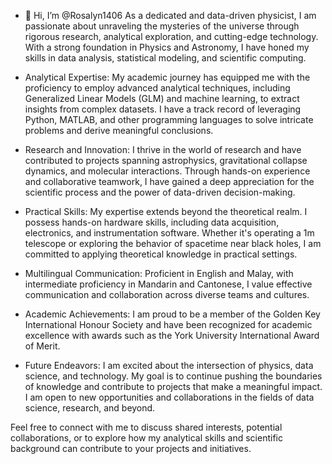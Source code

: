 - 👋 Hi, I’m @Rosalyn1406
  As a dedicated and data-driven physicist, I am passionate about unraveling the mysteries of the universe through rigorous research, analytical exploration, and cutting-edge technology. With a strong foundation in Physics and Astronomy, I have honed my skills in data analysis, statistical modeling, and scientific computing.

- Analytical Expertise: My academic journey has equipped me with the proficiency to employ advanced analytical techniques, including Generalized Linear Models (GLM) and machine learning, to extract insights from complex datasets. I have a track record of leveraging Python, MATLAB, and other programming languages to solve intricate problems and derive meaningful conclusions.

- Research and Innovation: I thrive in the world of research and have contributed to projects spanning astrophysics, gravitational collapse dynamics, and molecular interactions. Through hands-on experience and collaborative teamwork, I have gained a deep appreciation for the scientific process and the power of data-driven decision-making.

- Practical Skills: My expertise extends beyond the theoretical realm. I possess hands-on hardware skills, including data acquisition, electronics, and instrumentation software. Whether it's operating a 1m telescope or exploring the behavior of spacetime near black holes, I am committed to applying theoretical knowledge in practical settings.

- Multilingual Communication: Proficient in English and Malay, with intermediate proficiency in Mandarin and Cantonese, I value effective communication and collaboration across diverse teams and cultures.

- Academic Achievements: I am proud to be a member of the Golden Key International Honour Society and have been recognized for academic excellence with awards such as the York University International Award of Merit.

- Future Endeavors: I am excited about the intersection of physics, data science, and technology. My goal is to continue pushing the boundaries of knowledge and contribute to projects that make a meaningful impact. I am open to new opportunities and collaborations in the fields of data science, research, and beyond.

Feel free to connect with me to discuss shared interests, potential collaborations, or to explore how my analytical skills and scientific background can contribute to your projects and initiatives.

<!---
Rosalyn1406/Rosalyn1406 is a ✨ special ✨ repository because its `README.md` (this file) appears on your GitHub profile.
You can click the Preview link to take a look at your changes.
--->
